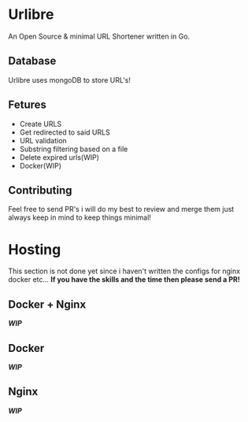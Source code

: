 # Urlibre
An Open Source & minimal URL Shortener written in Go.

## Database
Urlibre uses mongoDB to store URL's!

## Fetures
 - Create URLS
 - Get redirected to said URLS
 - URL validation
 - Substring filtering based on a file
 - Delete expired urls(WIP)
 - Docker(WIP)

## Contributing
Feel free to send PR's i will do my best to review and merge them
just always keep in mind to keep things minimal!

# Hosting
This section is not done yet since i haven't written the configs for
nginx docker etc...
**If you have the skills and the time then please send a PR!**

## Docker + Nginx

***WIP***

## Docker

***WIP***

## Nginx

***WIP***
